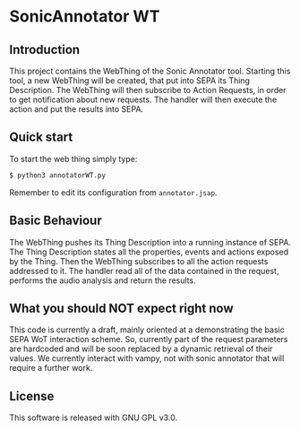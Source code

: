 # SonicAnnotator WT

## Introduction

This project contains the WebThing of the Sonic Annotator tool. Starting this tool,
a new WebThing will be created, that put into SEPA its Thing Description.
The WebThing will then subscribe to Action Requests, in order to get notification
about new requests. The handler will then execute the action and put the results
into SEPA.

## Quick start

To start the web thing simply type:

```bash
$ python3 annotatorWT.py
```

Remember to edit its configuration from `annotator.jsap`.

## Basic Behaviour

The WebThing pushes its Thing Description into a running instance of SEPA. The Thing Description states all the properties, events and actions exposed by the Thing.
Then the WebThing subscribes to all the action requests addressed to it. The handler read all of the data contained in the request, performs the audio analysis and return the results.

## What you should NOT expect right now

This code is currently a draft, mainly oriented at a demonstrating the basic SEPA WoT interaction scheme. So, currently part of the request parameters are hardcoded and will be soon replaced by a dynamic retrieval of their values. We currently interact with vampy, not with sonic annotator that will require a further work.

## License

This software is released with GNU GPL v3.0. 

